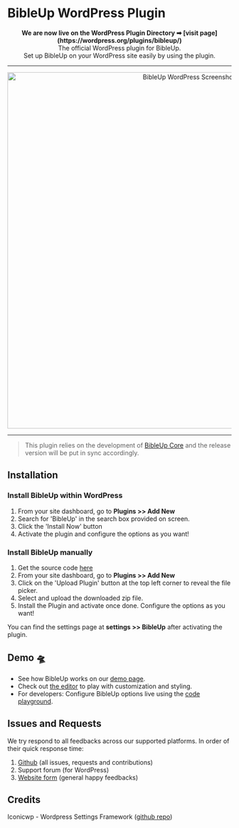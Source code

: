 # BibleUp WordPress Plugin

<div align="center">
<b>We are now live on the WordPress Plugin Directory ➡ [visit page](https://wordpress.org/plugins/bibleup/)</b><br>
The official WordPress plugin for BibleUp.<br>
Set up BibleUp on your WordPress site easily by using the plugin.
</div>

---
<div align="center">
<img src="https://user-images.githubusercontent.com/67844971/214540506-cd2fa32d-3e09-4d2e-af5f-b4a1c736ef6d.png" alt="BibleUp WordPress Screenshot" width="800px" align="center"/>
</div>

---

> This plugin relies on the development of [BibleUp Core](https://github.com/bibleup/bibleup) and the release version will be put in sync accordingly.


## Installation
### Install BibleUp within WordPress
1) From your site dashboard, go to **Plugins >> Add New**
2) Search for 'BibleUp' in the search box provided on screen.
3) Click the 'Install Now' button
4) Activate the plugin and configure the options as you want!

### Install BibleUp manually
1) Get the source code [here](https://downloads.wordpress.org/plugin/bibleup.zip)
2) From your site dashboard, go to **Plugins >> Add New**
3) Click on the 'Upload Plugin' button at the top left corner to reveal the file picker.
4) Select and upload the downloaded zip file.
5) Install the Plugin and activate once done. Configure the options as you want!

You can find the settings page at **settings >> BibleUp** after activating the plugin.

## Demo 🛸

 - See how BibleUp works on our [demo page](https://bibleup.netlify.app/demo).
 - Check out [the editor](https://bibleup.netlify.app/demo/editor) to play with customization and styling.
 - For developers: Configure BibleUp options live using the [code playground](https://stackblitz.com/edit/bibleup).

## Issues and Requests
We try respond to all feedbacks across our supported platforms.
In order of their quick response time:

 1. [Github](https://github.com/bibleup/wordpress/issues) (all issues, requests and contributions)
 2. Support forum (for WordPress)
 3. [Website form](https://bibleup.netlify.app/#contact) (general happy feedbacks)

 ## Credits
 Iconicwp - Wordpress Settings Framework ([github repo](https://github.com/iconicwp/WordPress-Settings-Framework))
